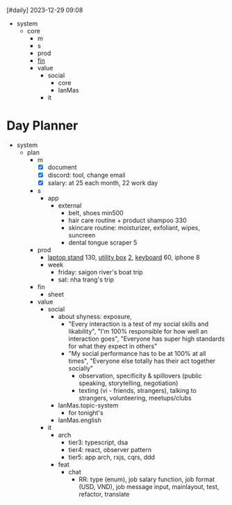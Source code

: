 [#daily]
2023-12-29
09:08

- system
	- core
		- m
		- s
		- prod
		- [fin](https://docs.google.com/spreadsheets/d/1naU4sfrU9mS_kkFfgrG3uyTrdu7w4O0eeXEAzQxTWU0/edit?usp=sharing)
		- value
			- social
				- core   
				- lanMas
			- it
# Day Planner
- system
	- plan
		- m
			- [x] document
			- [x] discord: tool, change email
			- [x] salary: at 25 each month, 22 work day
		- s
			- app
				- external
					- belt, shoes min500
					- hair care routine + product shampoo 330
					- skincare routine: moisturizer, exfoliant, wipes, suncreen
					- dental tongue scraper 5
		- prod
			- [laptop stand](https://shopee.vn/Gi%C3%A1-%C4%91%E1%BB%A1-laptop-stand-h%E1%BB%A3p-kim-nh%C3%B4m-h%E1%BB%97-tr%E1%BB%A3-t%E1%BA%A3n-nhi%E1%BB%87t-c%C3%B4ng-th%C3%A1i-h%E1%BB%8Dc-g%E1%BA%A5p-g%E1%BB%8Dn-ch%E1%BB%89nh-%C4%91%E1%BB%99-cao-ipad-macbook-surface-N3-Vu-Studio-i.129627711.4744201341) 130, [utility box](https://shopee.vn/T%C3%BAi-%C4%91%E1%BB%B1ng-ph%E1%BB%A5-ki%E1%BB%87n-c%C3%B4ng-ngh%E1%BB%87-b%E1%BB%99-s%E1%BA%A1c-macbook-m%C3%A1y-t%C3%ADnh-b%E1%BA%A3ng-d%C3%A2y-c%C3%A1p-s%E1%BA%A1c-pin-d%E1%BB%B1-ph%C3%B2ng-Baona-B004-(Boona)-vu%C3%B4ng-nhi%E1%BB%81u-c%E1%BB%A1-i.129627711.3808160631) [2](https://shopee.vn/product/129627711/2814497996?d_id=b877c&utm_content=cNULjtmL8Wtn1BKcV12tu41RRoM),  [keyboard](https://shopee.vn/T%C3%BAi-%C4%91%E1%BB%B1ng-b%C3%A0n-ph%C3%ADm-c%C6%A1-ch%E1%BB%91ng-s%E1%BB%91c-BAG-SHOPGC-KEYBOARD-i.234040784.21560781976?sp_atk=542dfdf3-1d14-4ab0-9508-e819ad49c03f&xptdk=542dfdf3-1d14-4ab0-9508-e819ad49c03f) 60, iphone 8
			- week
				- friday: saigon river's boat trip
				- sat: nha trang's trip
		- fin
			- sheet
		- value
			- social
				- about shyness: exposure, 
					- "Every interaction is a test of my social skills and likability", "I'm 100% responsible for how well an interaction goes", "Everyone has super high standards for what they expect in others"
					- "My social performance has to be at 100% at all times", "Everyone else totally has their act together socially"
						- observation, specificity & spillovers (public speaking, storytelling, negotiation)
						- texting (vi - friends, strangers), talking to strangers, volunteering, meetups/clubs
				- lanMas.topic-system
					- for tonight's
				- lanMas.english
			- it
				- arch
					- tier3: typescript, dsa
					- tier4: react, observer pattern
					- tier5: app arch, rxjs, cqrs, ddd
				- feat
					- chat
						- RR: type (enum),  job salary function, job format (USD, VND), job message input, mainlayout, test, refactor, translate